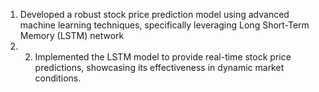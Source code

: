 1) Developed a robust stock price prediction model using advanced machine learning techniques, specifically leveraging Long Short-Term Memory (LSTM) network
2) 2) Implemented the LSTM model to provide real-time stock price predictions, showcasing its effectiveness in dynamic market conditions.
